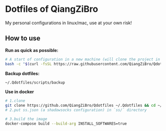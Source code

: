 # Dotfiles of QiangZiBro

My personal configurations in linux/mac, use at your own risk!



## How to use

**Run as quick as possible:**

```bash
# A start of configuration in a new machine (will clone the project in `~/.Qdotfiles`)
bash -c "$(curl -fsSL https://raw.githubusercontent.com/QiangZiBro/Qdotfiles/master/scripts/bootstrap.sh)"
```

**Backup dotfiles:**

```bash
~/.Qdotfiles/scripts/backup
```

**Use in docker**

```bash
# 1.clone
git clone https://github.com/QiangZiBro/Qdotfiles ~/.Qdotfiles && cd ~/.Qdotfiles
# 2.put ss.json (a shadowsocks configuration) in `ss/` directory

# 3.build the image
docker-compose build --build-arg INSTALL_SOFTWARES=true
```
